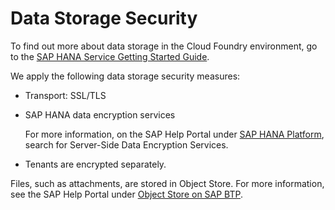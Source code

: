 <!-- loioa086d19b10834967ba173144cefaa805 -->

# Data Storage Security

To find out more about data storage in the Cloud Foundry environment, go to the [SAP HANA Service Getting Started Guide](https://help.sap.com/viewer/cc53ad464a57404b8d453bbadbc81ceb/Cloud/en-US/7cc0278fa13c4124bfe6af2ae5b59642.html).

We apply the following data storage security measures:

-   Transport: SSL/TLS

-   SAP HANA data encryption services

    For more information, on the SAP Help Portal under [SAP HANA Platform](https://help.sap.com/viewer/p/SAP_HANA_PLATFORM), search for Server-Side Data Encryption Services.

-   Tenants are encrypted separately.


Files, such as attachments, are stored in Object Store. For more information, see the SAP Help Portal under [Object Store on SAP BTP](https://help.sap.com/viewer/p/ObjectStore).

